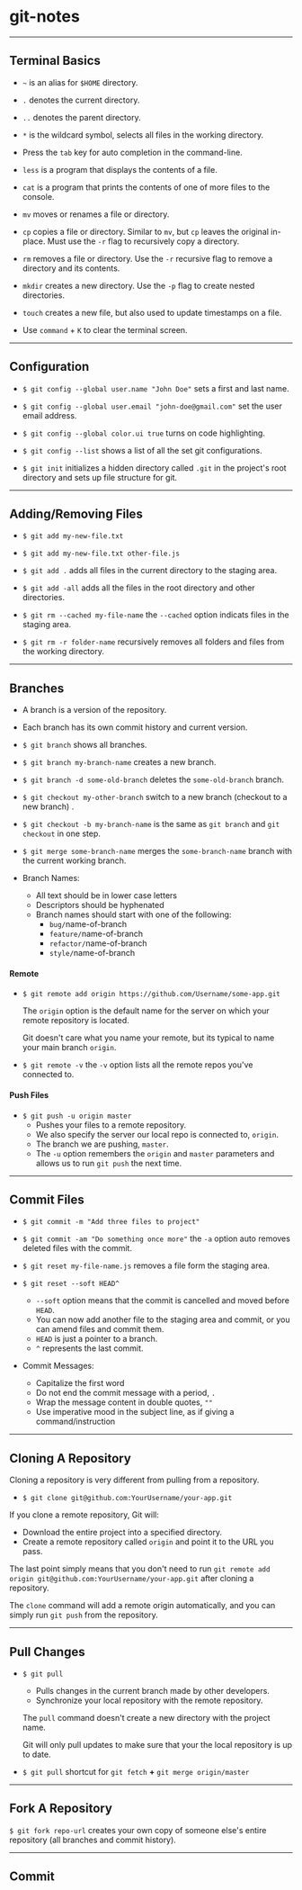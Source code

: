 # git-notes

___

## Terminal Basics

* `~` is an alias for `$HOME` directory.

* `.` denotes the current directory.

* `..` denotes the parent directory.

* `*` is the wildcard symbol, selects all files in the working directory.

* Press the `tab` key for auto completion in the command-line.

* `less` is a program that displays the contents of a file.

* `cat` is a program that prints the contents of one of more files to the console.

* `mv` moves or renames a file or directory.

* `cp` copies a file or directory. Similar to `mv`, but `cp` leaves the original in-place. Must use the `-r` flag to recursively copy a directory.

* `rm` removes a file or directory. Use the `-r` recursive flag to remove a directory and its contents.

* `mkdir` creates a new directory. Use the `-p` flag to create nested directories. 

* `touch` creates a new file, but also used to update timestamps on a file.

* Use `command` + `K` to clear the terminal screen.

 ___

## Configuration 
 
* `$ git config --global user.name "John Doe"` sets a first and last name.
 
* `$ git config --global user.email "john-doe@gmail.com"` set the user email address.
  
* `$ git config --global color.ui true` turns on code highlighting.
 
* `$ git config --list` shows a list of all the set git configurations.

* `$ git init` initializes a hidden directory called `.git` in the project's root directory and sets up file structure for git.
 
 ___

 ## Adding/Removing Files
 
* `$ git add my-new-file.txt`

* `$ git add my-new-file.txt other-file.js`

* `$ git add .` adds all files in the current directory to the staging area.

* `$ git add -all` adds all the files in the root directory and other directories.
 
* `$ git rm --cached my-file-name` the `--cached` option indicats files in the staging area.

* `$ git rm -r folder-name` recursively removes all folders and files from the working directory.

___

 ## Branches
 
* A branch is a version of the repository.
 
* Each branch has its own commit history and current version.
 
* `$ git branch` shows all branches.
 
* `$ git branch my-branch-name` creates a new branch.

* `$ git branch -d some-old-branch` deletes the `some-old-branch` branch.
 
* `$ git checkout my-other-branch` switch to a new branch (checkout to a new branch) .
 
* `$ git checkout -b my-branch-name` is the same as `git branch` and `git checkout` in one step.

* `$ git merge some-branch-name` merges the `some-branch-name` branch with the current working branch.

* Branch Names:
  * All text should be in lower case letters
  * Descriptors should be hyphenated
  * Branch names should start with one of the following:
    * `bug/`name-of-branch
    * `feature/`name-of-branch
    * `refactor/`name-of-branch
    * `style/`name-of-branch

#### Remote 

* `$ git remote add origin https://github.com/Username/some-app.git`

  The `origin` option is the default name for the server on which your remote repository is located.

  Git doesn't care what you name your remote, but its typical to name your main branch `origin`.
 
* `$ git remote -v` the `-v` option lists all the remote repos you've connected to.

#### Push Files

* `$ git push -u origin master` 
  * Pushes your files to a remote repository.
  * We also specify the server our local repo is connected to, `origin`.
  * The branch we are pushing, `master`.
  * The `-u` option remembers the `origin` and `master` parameters and allows us to run `git push` the next time.

___
 
 ## Commit Files
 
* `$ git commit -m "Add three files to project"`

* `$ git commit -am "Do something once more"` the `-a` option auto removes deleted files with the commit.

* `$ git reset my-file-name.js` removes a file form the staging area.

* `$ git reset --soft HEAD^` 
   * `--soft` option means that the commit is cancelled and moved before `HEAD`.
   * You can now add another file to the staging area and commit, or you can amend files and commit them.
   * `HEAD` is just a pointer to a branch.
   * `^` represents the last commit.
   
* Commit Messages:
  * Capitalize the first word
  * Do not end the commit message with a period, `.`
  * Wrap the message content in double quotes, `""`
  * Use imperative mood in the subject line, as if giving a command/instruction

___

## Cloning A Repository

Cloning a repository is very different from pulling from a repository. 

* `$ git clone git@github.com:YourUsername/your-app.git`

If you clone a remote repository, Git will:
- Download the entire project into a specified directory.
-	Create a remote repository called `origin` and point it to the URL you pass.

The last point simply means that you don't need to run `git remote add origin git@github.com:YourUsername/your-app.git` after cloning a repository. 

The `clone` command will add a remote origin automatically, and you can simply run `git push` from the repository.

___

## Pull Changes

* `$ git pull`
  * Pulls changes in the current branch made by other developers.
  * Synchronize your local repository with the remote repository.

  The `pull` command doesn't create a new directory with the project name.

  Git will only pull updates to make sure that your the local repository is up to date.
 
* `$ git pull` shortcut for `git fetch` **+** `git merge origin/master`
 
 ___
 
 ## Fork A Repository
 
 `$ git fork repo-url` creates your own copy of someone else's entire repository (all branches and commit history).

___

## Commit

 
 
 
 
 
